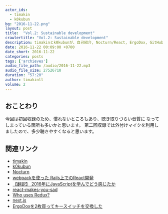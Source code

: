 ```yaml
---
actor_ids:
  - timakin
  - k0kubun
bg: "2016-11-22.png"
layout: post
title:  "Vol.2: Sustainable development"
crawlertitle: "Vol.2: Sustainable development"
description: timakinとk0kubunが、自己紹介, Nocturn/React, ErgoDox, GitHubで草を生やすこと、OSSコミットのきっかけについて話しました。一回目収録の後半です。
date: 2016-11-22 00:09:00 +0700
date_short: 2016-11-22
categories: posts
tags: ['archieves']
audio_file_path: /audio/2016-11-22.mp3
audio_file_size: 27526710
duration: "57:20"
author: timakinll
volume: 2
---
```


## おことわり

今回は初回収録のため、慣れないところもあり、聴き取りづらい音質に
なってしまっている箇所も多いかと思います。
第二回収録では外付けマイクを利用しましたので、多少聴きやすくなると思います。

## 関連リンク

- [timakin](https://twitter.com/__timakin__)
- [k0kubun](https://twitter.com/k0kubun)
- [Nocturn](https://github.com/k0kubun/Nocturn)
- [webpackを使った Rails上でのReact開発](http://techlife.cookpad.com/entry/2016/07/27/101015)
- [【翻訳】 2016年にJavaScriptを学んでどう感じたか](http://kikuchi1201.hateblo.jp/entry/2016/10/26/172404)
- [react-makes-you-sad](https://github.com/gaearon/react-makes-you-sad)
- [Who uses Redux?](https://github.com/reactjs/redux/issues/310)
- [next.js](https://github.com/zeit/next.js)
- [ErgoDoxを2枚買ってキースイッチを交換した](http://k0kubun.hatenablog.com/entry/ergodox)

